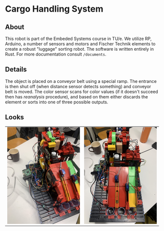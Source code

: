 # Cargo Handling System
## About
This robot is part of the Embeded Systems course in TU/e. We utilize RP, Arduino, a number of sensors and motors and Fischer Technik elements to create a robust "luggage" sorting robot. The software is written entirely in Rust. For more documentation consult `/documents`. 

## Details
The object is placed on a conveyor belt using a special ramp. The entrance is then shut off (when distance sensor detects something) and conveyor belt is moved. 
The color sensor scans for color values (if it doesn't succeed then has *reanalysis* procedure), and based on them either discards the element or sorts into one of three possible outputs. 

## Looks
| |  |
| -------- | ------- |
| ![picone](media/IMG_2914.jpeg)  | ![picone](media/IMG_2911.jpeg)|
